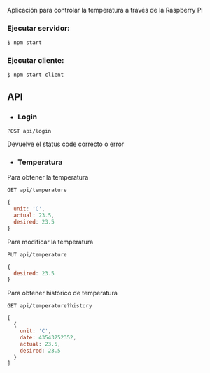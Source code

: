 Aplicación para controlar la temperatura a través de la Raspberry Pi


### Ejecutar servidor:


```bash
$ npm start
```

### Ejecutar cliente:


```bash
$ npm start client
```

## API

* ### Login

` POST api/login `

Devuelve el status code correcto o error

* ### Temperatura

Para obtener la temperatura

` GET api/temperature `

```javascript
{
  unit: 'C',
  actual: 23.5,
  desired: 23.5
}
```

Para modificar la temperatura

` PUT api/temperature `

```javascript
{
  desired: 23.5
}
```

Para obtener histórico de temperatura

` GET api/temperature?history `

```javascript
[
  {
    unit: 'C',
    date: 43543252352,
    actual: 23.5,
    desired: 23.5
  }
]
```


